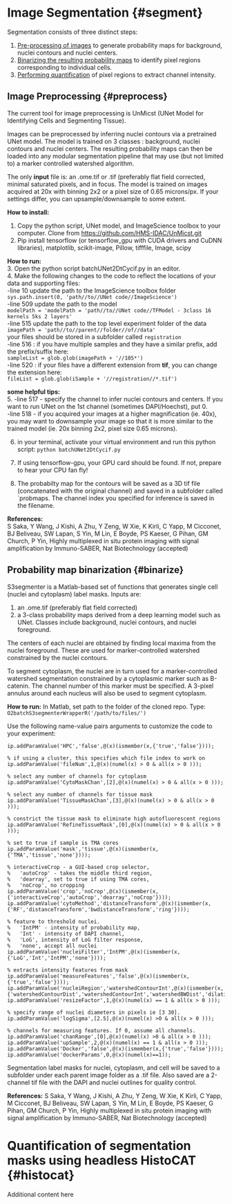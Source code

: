 # Image Segmentation {#segment}

Segmentation consists of three distinct steps:

1. [Pre-processing of images](#preprocess) to generate probability maps for background, nuclei contours and nuclei centers.
2. [Binarizing the resulting probability maps](#binarize) to identify pixel regions corresponding to individual cells.
3. [Performing quantification](#quantify) of pixel regions to extract channel intensity.

## Image Preprocessing {#preprocess}

The current tool for image preprocessing is UnMicst (UNet Model for Identifying Cells and Segmenting Tissue).

Images can be preprocessed by inferring nuclei contours via a pretrained UNet model. The model is trained on 3 classes : background, nuclei contours and nuclei centers. The resulting probability maps can then be loaded into any modular segmentation pipeline that may use (but not limited to) a marker controlled watershed algorithm. 

The only **input** file is:
an .ome.tif or .tif  (preferably flat field corrected, minimal saturated pixels, and in focus. The model is trained on images acquired at 20x with binning 2x2 or a pixel size of 0.65 microns/px. If your settings differ, you can upsample/downsample to some extent.

**How to install:**
1. Copy the python script, UNet model, and ImageScience toolbox to your computer. Clone from https://github.com/HMS-IDAC/UnMicst.git
2. Pip install tensorflow (or tensorflow_gpu with CUDA drivers and CuDNN libraries), matplotlib, scikit-image, Pillow, tifffile, Image, scipy

**How to run:**<br/>
3. Open the python script batchUNet2DtCycif.py in an editor.<br/>
4. Make the following changes to the code to reflect the locations of your data and supporting files:<br/>
-line 10 update the path to the ImageScience toolbox folder `sys.path.insert(0, 'path//to//UNet code//ImageScience')`<br/>
-line 509 update the path to the model <br/>
`modelPath = 'modelPath = 'path//to//UNet code//TFModel - 3class 16 kernels 5ks 2 layers'`<br/>
-line 515 update the path to the top level experiment folder of the data <br/>
`imagePath = 'path//to//parent//folder//of//data'` <br/>
your files should be stored in a subfolder called `registration` <br/>
-line 516 : if you have multiple samples and they have a similar prefix, add the prefix/suffix here: <br/>`sampleList = glob.glob(imagePath + '//105*')`<br/>
-line 520 : if your files have a different extension from **tif**, you can change the extension here:<br/>
`fileList = glob.glob(iSample + '//registration//*.tif')`<br/>

**some helpful tips:**<br/>
5. -line 517 - specify the channel to infer nuclei contours and centers. If you want to run UNet on the 1st channel (sometimes DAPI/Hoechst), put 0.<br/>
-line 518 - if you acquired your images at a higher magnification (ie. 40x), you may want to downsample your image so that it is more similar to the trained model (ie. 20x binning 2x2, pixel size 0.65 microns).<br/>

6. in your terminal, activate your virtual environment and run this python script:
`python batchUNet2DtCycif.py`

7. If using tensorflow-gpu, your GPU card should be found. If not, prepare to hear your CPU fan fly! 
8. The probabilty map for the contours will be saved as a 3D tif file (concatenated with the original channel) and saved in a subfolder called `probmaps. The channel index you specified for inference is saved in the filename.

**References:** <br/>
S Saka, Y Wang, J Kishi, A Zhu, Y Zeng, W Xie, K Kirli, C Yapp, M Cicconet, BJ Beliveau, SW Lapan, S Yin, M Lin, E Boyde, PS Kaeser, G Pihan, GM Church, P Yin, Highly multiplexed in situ protein imaging with signal amplification by Immuno-SABER, Nat Biotechnology (accepted)

## Probability map binarization {#binarize}

 S3segmenter is a Matlab-based set of functions that generates single cell (nuclei and cytoplasm) label masks. Inputs are:

1. an .ome.tif (preferably flat field corrected)
2. a 3-class probability maps derived from a deep learning model such as UNet. Classes include background, nuclei contours, and nuclei foreground.

The centers of each nuclei are obtained by finding local maxima from the nuclei foreground. These are used for marker-controlled watershed constrained by the nuclei contours.

To segment cytoplasm, the nuclei are in turn used for a marker-controlled watershed segmentation constrained by a cytoplasmic marker such as B-catenin. The channel number of this marker must be specified. A 3-pixel annulus around each nucleus will also be used to segment cytoplasm.

**How to run:** In Matlab, set path to the folder of the cloned repo. Type: `O2batchS3segmenterWrapperR('/path/to/files/')`

Use the following name-value pairs arguments to customize the code to your experiment: 
``` {octave, eval=FALSE}
ip.addParamValue('HPC','false',@(x)(ismember(x,{'true','false'}))); 

% if using a cluster, this specifies which file index to work on 
ip.addParamValue('fileNum',1,@(x)(numel(x) > 0 & all(x > 0 )));

% select any number of channels for cytoplasm
ip.addParamValue('CytoMaskChan',[2],@(x)(numel(x) > 0 & all(x > 0 )));

% select any number of channels for tissue mask
ip.addParamValue('TissueMaskChan',[3],@(x)(numel(x) > 0 & all(x > 0 )));

% constrict the tissue mask to eliminate high autofluorescent regions
ip.addParamValue('RefineTissueMask',[0],@(x)(numel(x) > 0 & all(x > 0 ))); 

% set to true if sample is TMA cores
ip.addParamValue('mask','tissue',@(x)(ismember(x,{'TMA','tissue','none'}))); 

% interactiveCrop - a GUI-based crop selector, 
%   'autoCrop' - takes the middle third region,
%   'dearray', set to true if using TMA cores, 
%   'noCrop', no cropping
ip.addParamValue('crop','noCrop',@(x)(ismember(x,{'interactiveCrop','autoCrop','dearray','noCrop'})));
ip.addParamValue('cytoMethod','distanceTransform',@(x)(ismember(x,{'RF','distanceTransform','bwdistanceTransform','ring'})));

% feature to threshold nuclei. 
%   'IntPM' - intensity of probability map, 
%   'Int' - intensity of DAPI channel, 
%   'LoG', intensity of LoG filter response, 
%   'none', accept all nuclei
ip.addParamValue('nucleiFilter','IntPM',@(x)(ismember(x,{'LoG','Int','IntPM','none'}))); 

% extracts intensity features from mask
ip.addParamValue('measureFeatures','false',@(x)(ismember(x,{'true','false'})));
ip.addParamValue('nucleiRegion','watershedContourInt',@(x)(ismember(x,{'watershedContourDist','watershedContourInt','watershedBWDist','dilation'})));
ip.addParamValue('resizeFactor',1,@(x)(numel(x) == 1 & all(x > 0 )));

% specify range of nuclei diameters in pixels ie [3 30]. 
ip.addParamValue('logSigma',[2.5],@(x)(numel(x) >0 & all(x > 0 ))); 

% channels for measuring features. If 0, assume all channels. 
ip.addParamValue('chanRange',[0],@(x)(numel(x) >0 & all(x > 0 ))); 
ip.addParamValue('upSample',2,@(x)(numel(x) == 1 & all(x > 0 )));
ip.addParamValue('Docker','false',@(x)(ismember(x,{'true','false'}))); 
ip.addParamValue('dockerParams',0,@(x)(numel(x)==1));
```

Segmentation label masks for nuclei, cytoplasm, and cell will be saved to a subfolder under each parent image folder as a .tif file. Also saved are a 2-channel tif file with the DAPI and nuclei outlines for quality control.

**References:**
S Saka, Y Wang, J Kishi, A Zhu, Y Zeng, W Xie, K Kirli, C Yapp, M Cicconet, BJ Beliveau, SW Lapan, S Yin, M Lin, E Boyde, PS Kaeser, G Pihan, GM Church, P Yin, Highly multiplexed in situ protein imaging with signal amplification by Immuno-SABER, Nat Biotechnology (accepted)

# Quantification of segmentation masks using headless HistoCAT {#histocat}

Additional content here
